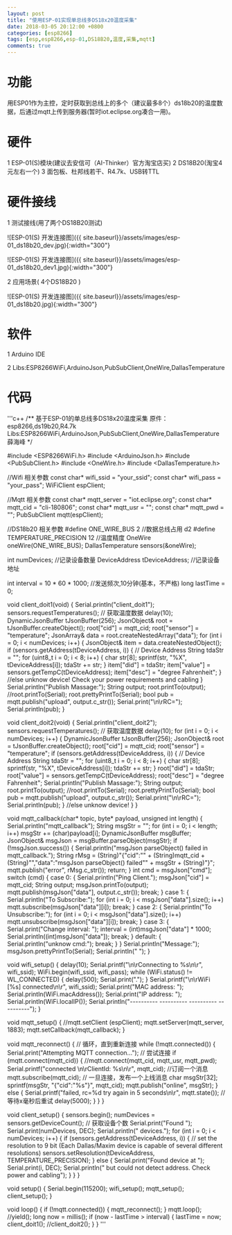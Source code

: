 ```yaml
---
layout: post
title: "使用ESP-01实现单总线多DS18x20温度采集"
date: 2018-03-05 20:12:00 +0800
categories: [esp8266]
tags: [esp,esp8266,esp-01,DS18B20,温度,采集,mqtt]
comments: true
---
```



功能
============

用ESP01作为主控，定时获取到总线上的多个（建议最多8个）ds18b20的温度数据，后通过mqtt上传到服务器(暂时iot.eclipse.org凑合一用)。

硬件
============

1 ESP-01(S)模块(建议去安信可（AI-Thinker）官方淘宝店买)
2 DS18B20(淘宝4元左右一个)
3 面包板、杜邦线若干、R4.7k、USB转TTL

硬件接线
============

1 测试接线(用了两个DS18B20测试)

![ESP-01(S) 开发连接图]({{ site.baseurl}}/assets/images/esp-01_ds18b20_dev.jpg){:width="300"}

![ESP-01(S) 开发连接图]({{ site.baseurl}}/assets/images/esp-01_ds18b20_dev1.jpg){:width="300"}

2 应用场景( 4个DS18B20 )

![ESP-01(S) 开发连接图]({{ site.baseurl}}/assets/images/esp-01_ds18b20.jpg){:width="300"}


软件
============

1 Arduino IDE

2 Libs:ESP8266WiFi,ArduinoJson,PubSubClient,OneWire,DallasTemperature

代码
============


'''c++
/**
   基于ESP-01的单总线多DS18x20温度采集
   原件：esp8266,ds19b20,R4.7k
   Libs:ESP8266WiFi,ArduinoJson,PubSubClient,OneWire,DallasTemperature
   薛海峰
*/

#include <ESP8266WiFi.h>
#include <ArduinoJson.h>
#include <PubSubClient.h>
#include <OneWire.h>
#include <DallasTemperature.h>

//Wifi 相关参数
const char* wifi_ssid = "your_ssid";
const char* wifi_pass = "your_pass";
WiFiClient espClient;

//Mqtt 相关参数
const char* mqtt_server = "iot.eclipse.org";
const char* mqtt_cid = "cli-180806";
const char* mqtt_usr = "";
const char* mqtt_pwd = "";
PubSubClient mqtt(espClient);

//DS18b20 相关参数
#define ONE_WIRE_BUS 2              //数据总线占用 d2
#define TEMPERATURE_PRECISION 12    //温度精度
OneWire oneWire(ONE_WIRE_BUS);
DallasTemperature sensors(&oneWire);

int numDevices;                     //记录设备数量
DeviceAddress tDeviceAddress;       //记录设备地址

int interval = 10 * 60 * 1000;            //发送频次,10分钟(基本，不严格)
long lastTime = 0;

void client_doit1(void) {
  Serial.println("client_doit1");
  sensors.requestTemperatures(); // 获取温度数据
  delay(10);
  DynamicJsonBuffer tJsonBuffer(256);
  JsonObject& root = tJsonBuffer.createObject();
  root["cid"] = mqtt_cid;
  root["sensor"] = "temperature";
  JsonArray& data = root.createNestedArray("data");
  for (int i = 0; i < numDevices; i++)  {
    JsonObject& item = data.createNestedObject();
    if (sensors.getAddress(tDeviceAddress, i)) {
      // Device Address
      String tdaStr = "";
      for (uint8_t i = 0; i < 8; i++) {
        char str[8]; sprintf(str, "%X", tDeviceAddress[i]); tdaStr += str;
      }
      item["did"] = tdaStr;
      item["value"] = sensors.getTempC(tDeviceAddress);
      item["desc"] = "degree Fahrenheit";
    }
    //else unknow device! Check your power requirements and cabling
  }
  Serial.println("Publish Massage:");
  String output;
  root.printTo(output);
  //root.printTo(Serial);
  root.prettyPrintTo(Serial);
  bool pub = mqtt.publish("upload", output.c_str());
  Serial.print("\n\rRC="); Serial.println(pub);
}

void client_doit2(void) {
  Serial.println("client_doit2");
  sensors.requestTemperatures(); // 获取温度数据
  delay(10);
  for (int i = 0; i < numDevices; i++)  {
    DynamicJsonBuffer tJsonBuffer(256);
    JsonObject& root = tJsonBuffer.createObject();
    root["cid"] = mqtt_cid;
    root["sensor"] = "temperature";
    if (sensors.getAddress(tDeviceAddress, i)) {
      // Device Address
      String tdaStr = "";
      for (uint8_t i = 0; i < 8; i++) {
        char str[8]; sprintf(str, "%X", tDeviceAddress[i]); tdaStr += str;
      }
      root["did"] = tdaStr;
      root["value"] = sensors.getTempC(tDeviceAddress);
      root["desc"] = "degree Fahrenheit";
      Serial.println("Publish Massage:");
      String output;
      root.printTo(output);
      //root.printTo(Serial);
      root.prettyPrintTo(Serial);
      bool pub = mqtt.publish("upload", output.c_str());
      Serial.print("\n\rRC="); Serial.println(pub);
    }
    //else unknow device! 
  }
}

void mqtt_callback(char* topic, byte* payload, unsigned int length) {
  Serial.println("mqtt_callback");
  String msgStr = "";
  for (int i = 0; i < length; i++)  msgStr += (char)payload[i];
  DynamicJsonBuffer msgBuffer;
  JsonObject& msgJson = msgBuffer.parseObject(msgStr);
  if (!msgJson.success()) {
    Serial.println("msgJson parseObject() failed in mqtt_callback.");
    String rMsg = (String)"{\"cid\":\"" + (String)mqtt_cid + (String)"\",\"data\":\"msgJson parseObject() failed\"" + msgStr + (String)"}";
    mqtt.publish("error", rMsg.c_str());
    return;
  }
  int cmd = msgJson["cmd"];
  switch (cmd) {
    case 0: {
        Serial.println("Ping Client.");
        msgJson["cid"] = mqtt_cid;
        String output;
        msgJson.printTo(output);
        mqtt.publish(msgJson["data"], output.c_str());
        break;
      }
    case 1: {
        Serial.println("To Subscribe:");
        for (int i = 0; i < msgJson["data"].size(); i++)  mqtt.subscribe(msgJson["data"][i]);
        break;
      }
    case 2: {
        Serial.println("To Unsubscribe:");
        for (int i = 0; i < msgJson["data"].size(); i++)  mqtt.unsubscribe(msgJson["data"][i]);
        break;
      }
    case 3: {
        Serial.print("Change interval: ");
        interval = (int)msgJson["data"] * 1000;
        Serial.println((int)msgJson["data"]);
        break;
      }
    default: {
        Serial.println("unknow cmd:");
        break;
      }
  }
  Serial.println("Message:");
  msgJson.prettyPrintTo(Serial);
  Serial.println(" ");
}

void wifi_setup() {
  delay(10);
  Serial.printf("\n\rConnecting to %s\n\r", wifi_ssid);
  WiFi.begin(wifi_ssid, wifi_pass);
  while (WiFi.status() != WL_CONNECTED) {
    delay(500);
    Serial.print(".");
  }
  Serial.printf("\n\rWiFi [%s] connected\n\r", wifi_ssid);
  Serial.print("MAC address: ");
  Serial.println(WiFi.macAddress());
  Serial.print("IP address: ");
  Serial.println(WiFi.localIP());
  Serial.println("----------  ----------  ----------  ----------");
}

void mqtt_setup() {
  //mqtt.setClient (espClient);
  mqtt.setServer(mqtt_server, 1883);
  mqtt.setCallback(mqtt_callback);
}

void mqtt_reconnect() {
  // 循环，直到重新连接
  while (!mqtt.connected()) {
    Serial.print("Attempting MQTT connection...");
    // 尝试连接
    if (mqtt.connect(mqtt_cid)) {
      //mqtt.connect(mqtt_cid, mqtt_usr, mqtt_pwd);
      Serial.printf("connected \n\rClientId: %s\n\r", mqtt_cid);
      //订阅一个消息
      mqtt.subscribe(mqtt_cid);
      // 一旦连接，发布一个上线消息
      char msgStr[32];
      sprintf(msgStr, "{\"cid\":\"%s\"}", mqtt_cid);
      mqtt.publish("online", msgStr);
    } else {
      Serial.printf("failed, rc=%d try again in 5 seconds\n\r", mqtt.state());
      // 等待x毫秒后重试
      delay(5000);
    }
  }
}

void client_setup() {
  sensors.begin();
  numDevices = sensors.getDeviceCount();  // 获取设备个数
  Serial.print("Found "); Serial.print(numDevices, DEC); Serial.println(" devices.");
  for (int i = 0; i < numDevices; i++)  {
    if (sensors.getAddress(tDeviceAddress, i))    {
      // set the resolution to 9 bit (Each Dallas/Maxim device is capable of several different resolutions)
      sensors.setResolution(tDeviceAddress, TEMPERATURE_PRECISION);
    } else {
      Serial.print("Found device at ");
      Serial.print(i, DEC);
      Serial.println(" but could not detect address. Check power and cabling");
    }
  }
}

void setup() {
  Serial.begin(115200);
  wifi_setup();
  mqtt_setup();
  client_setup();
}

void loop() {
  if (!mqtt.connected()) {
    mqtt_reconnect();
  }
  mqtt.loop();
  //yield();
  long now = millis();
  if (now - lastTime > interval) {
    lastTime = now;
    client_doit1();
    //client_doit2();
  }
}
'''